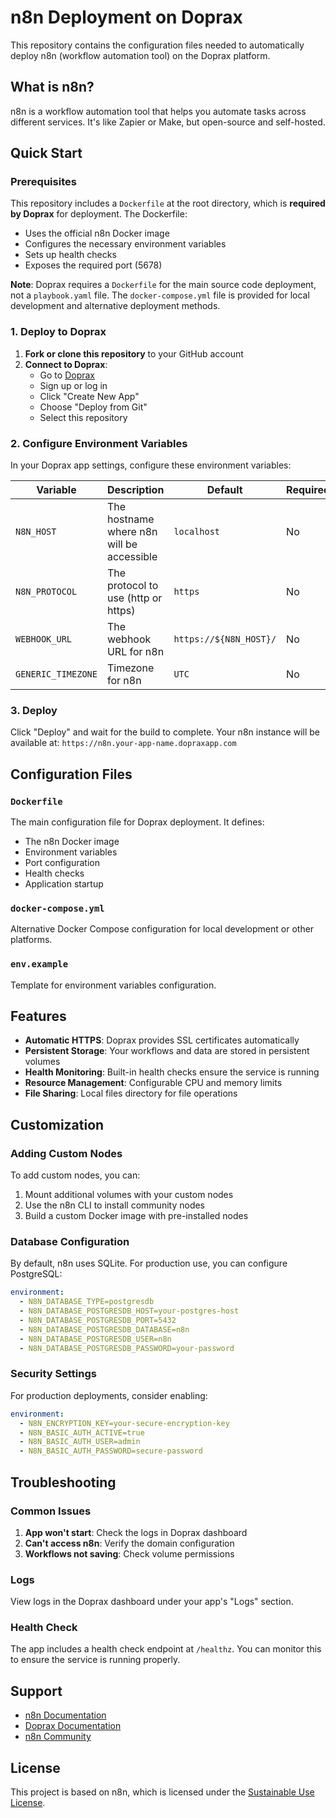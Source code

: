 # n8n Deployment on Doprax

This repository contains the configuration files needed to automatically deploy n8n (workflow automation tool) on the Doprax platform.

## What is n8n?

n8n is a workflow automation tool that helps you automate tasks across different services. It's like Zapier or Make, but open-source and self-hosted.

## Quick Start

### Prerequisites

This repository includes a `Dockerfile` at the root directory, which is **required by Doprax** for deployment. The Dockerfile:
- Uses the official n8n Docker image
- Configures the necessary environment variables
- Sets up health checks
- Exposes the required port (5678)

**Note**: Doprax requires a `Dockerfile` for the main source code deployment, not a `playbook.yaml` file. The `docker-compose.yml` file is provided for local development and alternative deployment methods.

### 1. Deploy to Doprax

1. **Fork or clone this repository** to your GitHub account
2. **Connect to Doprax**:
   - Go to [Doprax](https://doprax.com)
   - Sign up or log in
   - Click "Create New App"
   - Choose "Deploy from Git"
   - Select this repository

### 2. Configure Environment Variables

In your Doprax app settings, configure these environment variables:

| Variable | Description | Default | Required |
|----------|-------------|---------|----------|
| `N8N_HOST` | The hostname where n8n will be accessible | `localhost` | No |
| `N8N_PROTOCOL` | The protocol to use (http or https) | `https` | No |
| `WEBHOOK_URL` | The webhook URL for n8n | `https://${N8N_HOST}/` | No |
| `GENERIC_TIMEZONE` | Timezone for n8n | `UTC` | No |

### 3. Deploy

Click "Deploy" and wait for the build to complete. Your n8n instance will be available at:
`https://n8n.your-app-name.dopraxapp.com`

## Configuration Files

### `Dockerfile`
The main configuration file for Doprax deployment. It defines:
- The n8n Docker image
- Environment variables
- Port configuration
- Health checks
- Application startup

### `docker-compose.yml`
Alternative Docker Compose configuration for local development or other platforms.

### `env.example`
Template for environment variables configuration.

## Features

- **Automatic HTTPS**: Doprax provides SSL certificates automatically
- **Persistent Storage**: Your workflows and data are stored in persistent volumes
- **Health Monitoring**: Built-in health checks ensure the service is running
- **Resource Management**: Configurable CPU and memory limits
- **File Sharing**: Local files directory for file operations

## Customization

### Adding Custom Nodes

To add custom nodes, you can:
1. Mount additional volumes with your custom nodes
2. Use the n8n CLI to install community nodes
3. Build a custom Docker image with pre-installed nodes

### Database Configuration

By default, n8n uses SQLite. For production use, you can configure PostgreSQL:

```yaml
environment:
  - N8N_DATABASE_TYPE=postgresdb
  - N8N_DATABASE_POSTGRESDB_HOST=your-postgres-host
  - N8N_DATABASE_POSTGRESDB_PORT=5432
  - N8N_DATABASE_POSTGRESDB_DATABASE=n8n
  - N8N_DATABASE_POSTGRESDB_USER=n8n
  - N8N_DATABASE_POSTGRESDB_PASSWORD=your-password
```

### Security Settings

For production deployments, consider enabling:

```yaml
environment:
  - N8N_ENCRYPTION_KEY=your-secure-encryption-key
  - N8N_BASIC_AUTH_ACTIVE=true
  - N8N_BASIC_AUTH_USER=admin
  - N8N_BASIC_AUTH_PASSWORD=secure-password
```

## Troubleshooting

### Common Issues

1. **App won't start**: Check the logs in Doprax dashboard
2. **Can't access n8n**: Verify the domain configuration
3. **Workflows not saving**: Check volume permissions

### Logs

View logs in the Doprax dashboard under your app's "Logs" section.

### Health Check

The app includes a health check endpoint at `/healthz`. You can monitor this to ensure the service is running properly.

## Support

- [n8n Documentation](https://docs.n8n.io/)
- [Doprax Documentation](https://docs.doprax.com/)
- [n8n Community](https://community.n8n.io/)

## License

This project is based on n8n, which is licensed under the [Sustainable Use License](https://docs.n8n.io/reference/license/).
